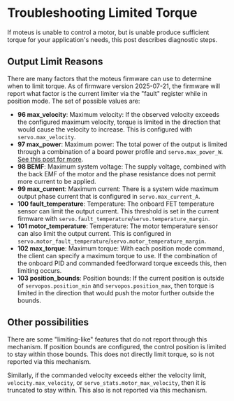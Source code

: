 # Troubleshooting Limited Torque

If moteus is unable to control a motor, but is unable produce sufficient torque for your application's needs, this post describes diagnostic steps.

## Output Limit Reasons

There are many factors that the moteus firmware can use to determine when to limit torque.  As of firmware version 2025-07-21, the firmware will report what factor is the current limiter via the "fault" register while in position mode.  The set of possible values are:

- **96 max_velocity**: Maximum velocity: If the observed velocity exceeds the configured maximum velocity, torque is limited in the direction that would cause the velocity to increase.  This is configured with `servo.max_velocity`.
- **97 max_power**: Maximum power: The total power of the output is limited through a combination of a board power profile and `servo.max_power_W`.  [See this post for more](https://blog.mjbots.com/2025/03/29/moaar-power/).
- **98 BEMF**: Maximum system voltage: The supply voltage, combined with the back EMF of the motor and the phase resistance does not permit more current to be applied.
- **99 max_current**: Maximum current: There is a system wide maximum output phase current that is configured in `servo.max_current_A`.
- **100 fault_temperature**:  Temperature: The onboard FET temperature sensor can limit the output current.  This threshold is set in the current firmware with `servo.fault_temperature`/`servo.temperature_margin`.
- **101 motor_temperature**: Temperature: The motor temperature sensor can also limit the output current.  This is configured in `servo.motor_fault_temperature`/`servo.motor_temperature_margin`.
- **102 max_torque**: Maximum torque: With each position mode command, the client can specify a maximum torque to use.  If the combination of the onboard PID and commanded feedforward torque exceeds this, then limiting occurs.
- **103 position_bounds**: Position bounds: If the current position is outside of `servopos.position_min` and `servopos.position_max`, then torque is limited in the direction that would push the motor further outside the bounds.

## Other possibilities

There are some "limiting-like" features that do not report through
this mechanism.  If position bounds are configured, the control
position is limited to stay within those bounds.  This does not
directly limit torque, so is not reported via this mechanism.

Similarly, if the commanded velocity exceeds either the velocity
limit, `velocity.max_velocity`, or `servo_stats.motor_max_velocity`,
then it is truncated to stay within.  This also is not reported via
this mechanism.
